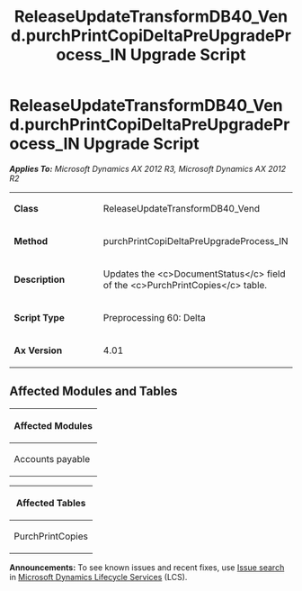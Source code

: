 ﻿---
title: ReleaseUpdateTransformDB40_Vend.purchPrintCopiDeltaPreUpgradeProcess_IN Upgrade Script
TOCTitle: ReleaseUpdateTransformDB40_Vend.purchPrintCopiDeltaPreUpgradeProcess_IN Upgrade Script
ms:assetid: 7fab76fe-0ea6-ebbe-8d40-aa52a2fa9cbf
ms:mtpsurl: https://msdn.microsoft.com/en-us/library/JJ685879(v=AX.60)
ms:contentKeyID: 49709333
ms.date: 05/18/2015
mtps_version: v=AX.60
---

# ReleaseUpdateTransformDB40\_Vend.purchPrintCopiDeltaPreUpgradeProcess\_IN Upgrade Script 


_**Applies To:** Microsoft Dynamics AX 2012 R3, Microsoft Dynamics AX 2012 R2_

<table>
<colgroup>
<col style="width: 50%" />
<col style="width: 50%" />
</colgroup>
<tbody>
<tr class="odd">
<td><p><strong>Class</strong></p></td>
<td><p>ReleaseUpdateTransformDB40_Vend</p></td>
</tr>
<tr class="even">
<td><p><strong>Method</strong></p></td>
<td><p>purchPrintCopiDeltaPreUpgradeProcess_IN</p></td>
</tr>
<tr class="odd">
<td><p><strong>Description</strong></p></td>
<td><p>Updates the &lt;c&gt;DocumentStatus&lt;/c&gt; field of the &lt;c&gt;PurchPrintCopies&lt;/c&gt; table.</p></td>
</tr>
<tr class="even">
<td><p><strong>Script Type</strong></p></td>
<td><p>Preprocessing 60: Delta</p></td>
</tr>
<tr class="odd">
<td><p><strong>Ax Version</strong></p></td>
<td><p>4.01</p></td>
</tr>
</tbody>
</table>


## Affected Modules and Tables

<table>
<colgroup>
<col style="width: 100%" />
</colgroup>
<thead>
<tr class="header">
<th><p>Affected Modules</p></th>
</tr>
</thead>
<tbody>
<tr class="odd">
<td><p>Accounts payable</p></td>
</tr>
</tbody>
</table>


<table>
<colgroup>
<col style="width: 100%" />
</colgroup>
<thead>
<tr class="header">
<th><p>Affected Tables</p></th>
</tr>
</thead>
<tbody>
<tr class="odd">
<td><p>PurchPrintCopies</p></td>
</tr>
</tbody>
</table>

  
**Announcements:** To see known issues and recent fixes, use [Issue search](http://go.microsoft.com/fwlink/?linkid=389258) in [Microsoft Dynamics Lifecycle Services](http://go.microsoft.com/fwlink/?linkid=306505) (LCS).


